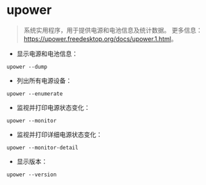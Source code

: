 # upower

> 系统实用程序，用于提供电源和电池信息及统计数据。
> 更多信息：<https://upower.freedesktop.org/docs/upower.1.html>。

- 显示电源和电池信息：

`upower --dump`

- 列出所有电源设备：

`upower --enumerate`

- 监视并打印电源状态变化：

`upower --monitor`

- 监视并打印详细电源状态变化：

`upower --monitor-detail`

- 显示版本：

`upower --version`